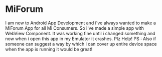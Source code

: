 # MiForum
I am new to Android App Development and i've always wanted to make a  MiForum App for all Mi Consumers.
So i've made a simple app with WebView Component. It was working fine until i changed something and now when i open this app in my Emulator it crashes.
Plz Help!
PS : Also if someone can suggest a way by which i can cover up entire device space when the app is running it would be great!
